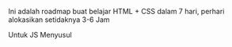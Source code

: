 Ini adalah roadmap buat belajar HTML + CSS dalam 7 hari, perhari alokasikan setidaknya 3-6 Jam

Untuk JS Menyusul